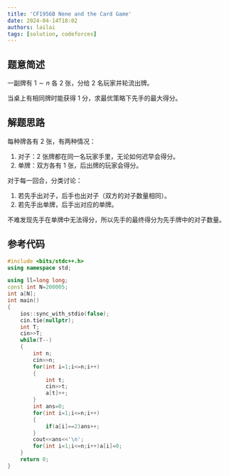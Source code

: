 ```yaml
---
title: 'CF1956B Nene and the Card Game'
date: 2024-04-14T18:02
authors: lailai
tags: [solution, codeforces]
---
```


<Solution pid="CF1956B" aid="ds6r9qz8" />

<!-- truncate -->

## 题意简述

一副牌有 $1\sim n$ 各 $2$ 张，分给 $2$ 名玩家并轮流出牌。

当桌上有相同牌时能获得 $1$ 分，求最优策略下先手的最大得分。

## 解题思路

每种牌各有 $2$ 张，有两种情况：

1. 对子：$2$ 张牌都在同一名玩家手里，无论如何迟早会得分。
2. 单牌：双方各有 $1$ 张，后出牌的玩家会得分。

对于每一回合，分类讨论：

1. 若先手出对子，后手也出对子（双方的对子数量相同）。
2. 若先手出单牌，后手出对应的单牌。

不难发现先手在单牌中无法得分，所以先手的最终得分为先手牌中的对子数量。

## 参考代码

```cpp
#include <bits/stdc++.h>
using namespace std;

using ll=long long;
const int N=200005;
int a[N];
int main()
{
	ios::sync_with_stdio(false);
	cin.tie(nullptr);
	int T;
	cin>>T;
	while(T--)
	{
		int n;
		cin>>n;
		for(int i=1;i<=n;i++)
		{
			int t;
			cin>>t;
			a[t]++;
		}
		int ans=0;
		for(int i=1;i<=n;i++)
		{
			if(a[i]==2)ans++;
		}
		cout<<ans<<'\n';
		for(int i=1;i<=n;i++)a[i]=0;
	}
	return 0;
}
```
